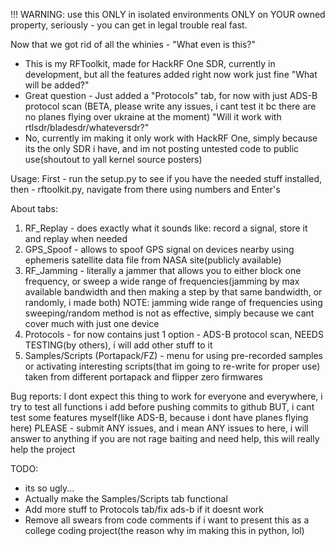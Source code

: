 !!! WARNING: use this ONLY in isolated environments ONLY on YOUR owned property, seriously - you can get in legal trouble real fast.

Now that we got rid of all the whinies - "What even is this?"
- This is my RFToolkit, made for HackRF One SDR, currently in development, but all the features added right now work just fine
"What will be added?"
- Great question - Just added a "Protocols" tab, for now with just ADS-B protocol scan (BETA, please write any issues, i cant test it bc there are no planes flying over ukraine at the moment)
"Will it work with rtlsdr/bladesdr/whateversdr?"
- No, currently im making it only work with HackRF One, simply because its the only SDR i have, and im not posting untested code to public use(shoutout to yall kernel source posters)

Usage: First - run the setup.py to see if you have the needed stuff installed, then - rftoolkit.py, navigate from there using numbers and Enter's

About tabs:
1. RF_Replay - does exactly what it sounds like: record a signal, store it and replay when needed
2. GPS_Spoof - allows to spoof GPS signal on devices nearby using ephemeris satellite data file from NASA site(publicly available)
3. RF_Jamming - literally a jammer that allows you to either block one frequency, or sweep a wide range of frequencies(jamming by max available bandwidth and then making a step by that same bandwidth, or randomly, i made both) NOTE: jamming wide range of frequencies using sweeping/random method is not as effective, simply because we cant cover much with just one device
4. Protocols - for now contains just 1 option - ADS-B protocol scan, NEEDS TESTING(by others), i will add other stuff to it
5. Samples/Scripts (Portapack/FZ) - menu for using pre-recorded samples or activating interesting scripts(that im going to re-write for proper use) taken from different portapack and flipper zero firmwares

Bug reports:
I dont expect this thing to work for everyone and everywhere, i try to test all functions i add before pushing commits to github
BUT, i cant test some features myself(like ADS-B, because i dont have planes flying here)
PLEASE - submit ANY issues, and i mean ANY issues to here, i will answer to anything if you are not rage baiting and need help, this will really help the project

TODO:

- its so ugly...
- Actually make the Samples/Scripts tab functional
- Add more stuff to Protocols tab/fix ads-b if it doesnt work
- Remove all swears from code comments if i want to present this as a college coding project(the reason why im making this in python, lol)
